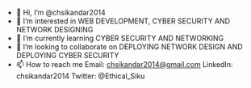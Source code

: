 - 👋 Hi, I’m @chsikandar2014
- 👀 I’m interested in WEB DEVELOPMENT, CYBER SECURITY AND NETWORK DESIGNING
- 🌱 I’m currently learning CYBER SECURITY AND NETWORKING
- 💞️ I’m looking to collaborate on DEPLOYING NETWORK DESIGN AND DEPLOYING CYBER SECURITY
- 📫 How to reach me Email: chsikandar2014@gmail.com LinkedIn: chsikandar2014 Twitter: @Ethical_Siku

<!---
chsikandar2014/chsikandar2014 is a ✨ special ✨ repository because its `README.md` (this file) appears on your GitHub profile.
You can click the Preview link to take a look at your changes.
--->
